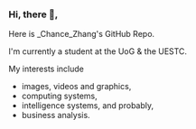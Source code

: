 ### Hi, there 👋, 

Here is \_Chance\_Zhang's GitHub Repo. 

I'm currently a student at the UoG & the UESTC. 

My interests include 
- images, videos and graphics, 
- computing systems, 
- intelligence systems, and probably,
- business analysis.
